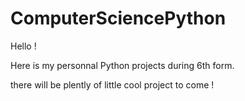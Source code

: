 # ComputerSciencePython

Hello !

Here is my personnal Python projects during 6th form.

there will be plently of little cool project to come !
